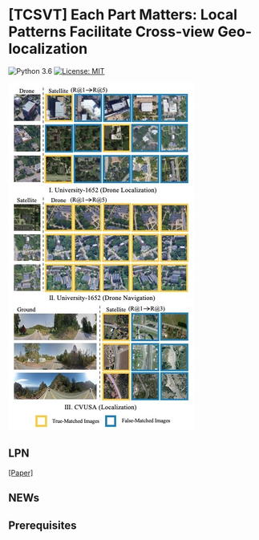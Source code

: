 # [TCSVT] Each Part Matters: Local Patterns Facilitate Cross-view Geo-localization 
![Python 3.6](https://img.shields.io/badge/python-3.6-green.svg)
[![License: MIT](https://img.shields.io/badge/License-MIT-green.svg)](https://opensource.org/licenses/MIT) 


![](docs/index_files/visual.jpg#pic_center)


## LPN
[[Paper]](https://arxiv.org/abs/2008.11646) 

## NEWs

## Prerequisites

